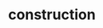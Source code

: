 ---
layout: travel&places
title: construction
emoji: construction
permalink: 🚧.html
image: assets/img/3moji/construction.png
---